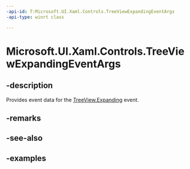 ```yaml
---
-api-id: T:Microsoft.UI.Xaml.Controls.TreeViewExpandingEventArgs
-api-type: winrt class

---
```

<!-- Class syntax.
public class TreeViewExpandingEventArgs 
-->

# Microsoft.UI.Xaml.Controls.TreeViewExpandingEventArgs


## -description

Provides event data for the [TreeView.Expanding](treeview_expanding.md) event.


## -remarks


## -see-also


## -examples


